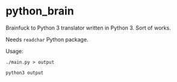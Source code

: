# python_brain
Brainfuck to Python 3 translator written in Python 3. Sort of works.

Needs `readchar` Python package.

Usage:

    ./main.py > output

    python3 output

